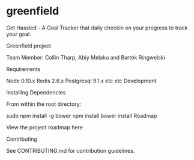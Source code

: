 # greenfield
Get Hassled - A Goal Tracker that daily checkin on your progress to track your goal.

Greenfield project

Team Member: Collin Tharp, Abiy Melaku and Bartek Ringwelski

Requirements

Node 0.10.x
Redis 2.6.x
Postgresql 9.1.x
etc
etc
Development

Installing Dependencies

From within the root directory:

sudo npm install -g bower
npm install
bower install
Roadmap

View the project roadmap here

Contributing

See CONTRIBUTING.md for contribution guidelines.

